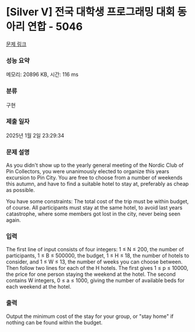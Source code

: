 # [Silver V] 전국 대학생 프로그래밍 대회 동아리 연합 - 5046 

[문제 링크](https://www.acmicpc.net/problem/5046) 

### 성능 요약

메모리: 20896 KB, 시간: 116 ms

### 분류

구현

### 제출 일자

2025년 1월 2일 23:29:34

### 문제 설명

<p>As you didn't show up to the yearly general meeting of the Nordic Club of Pin Collectors, you were unanimously elected to organize this years excursion to Pin City. You are free to choose from a number of weekends this autumn, and have to find a suitable hotel to stay at, preferably as cheap as possible.</p>

<p>You have some constraints: The total cost of the trip must be within budget, of course. All participants must stay at the same hotel, to avoid last years catastrophe, where some members got lost in the city, never being seen again.</p>

### 입력 

 <p>The first line of input consists of four integers: 1 ≤ N ≤ 200, the number of participants, 1 ≤ B ≤ 500000, the budget, 1 ≤ H ≤ 18, the number of hotels to consider, and 1 ≤ W ≤ 13, the number of weeks you can choose between. Then follow two lines for each of the H hotels. The first gives 1 ≤ p ≤ 10000, the price for one person staying the weekend at the hotel. The second contains W integers, 0 ≤ a ≤ 1000, giving the number of available beds for each weekend at the hotel.</p>

### 출력 

 <p>Output the minimum cost of the stay for your group, or "stay home" if nothing can be found within the budget.</p>

